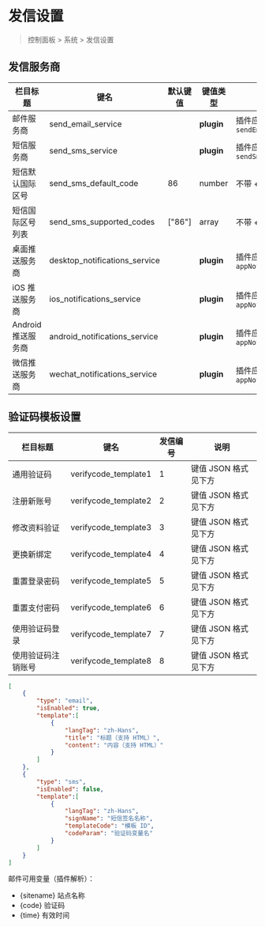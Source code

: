 # 发信设置

> 控制面板 > 系统 > 发信设置

## 发信服务商

| 栏目标题 | 键名 | 默认键值 | 键值类型 | 说明 |
| --- | --- | --- | --- | --- |
| 邮件服务商 | send_email_service |  | **plugin** | 插件应用场景参数 `sendEmail` |
| 短信服务商 | send_sms_service |  | **plugin** | 插件应用场景参数 `sendSms` |
| 短信默认国际区号 | send_sms_default_code | 86 | number | 不带 + 号 |
| 短信国际区号列表 | send_sms_supported_codes | ["86"] | array | 不带 + 号 |
| 桌面推送服务商 | desktop_notifications_service |  | **plugin** | 插件应用场景参数 `appNotifications` |
| iOS 推送服务商 | ios_notifications_service |  | **plugin** | 插件应用场景参数 `appNotifications` |
| Android 推送服务商 | android_notifications_service |  | **plugin** | 插件应用场景参数 `appNotifications` |
| 微信推送服务商 | wechat_notifications_service |  | **plugin** | 插件应用场景参数 `appNotifications` |

## 验证码模板设置

| 栏目标题 | 键名 | 发信编号 | 说明 |
| --- | --- | --- | --- |
| 通用验证码 | verifycode_template1 | 1 | 键值 JSON 格式见下方 |
| 注册新账号 | verifycode_template2 | 2 | 键值 JSON 格式见下方 |
| 修改资料验证 | verifycode_template3 | 3 | 键值 JSON 格式见下方 |
| 更换新绑定 | verifycode_template4 | 4 | 键值 JSON 格式见下方 |
| 重置登录密码 | verifycode_template5 | 5 | 键值 JSON 格式见下方 |
| 重置支付密码 | verifycode_template6 | 6 | 键值 JSON 格式见下方 |
| 使用验证码登录 | verifycode_template7 | 7 | 键值 JSON 格式见下方 |
| 使用验证码注销账号 | verifycode_template8 | 8 | 键值 JSON 格式见下方 |


```json
[
    {
        "type": "email",
        "isEnabled": true,
        "template":[
            {
                "langTag": "zh-Hans",
                "title": "标题（支持 HTML）",
                "content": "内容（支持 HTML）"
            }
        ]
    },
    {
        "type": "sms",
        "isEnabled": false,
        "template":[
            {
                "langTag": "zh-Hans",
                "signName": "短信签名名称",
                "templateCode": "模板 ID",
                "codeParam": "验证码变量名"
            }
        ]
    }
]
```

邮件可用变量（插件解析）：
- {sitename} 站点名称
- {code} 验证码
- {time} 有效时间